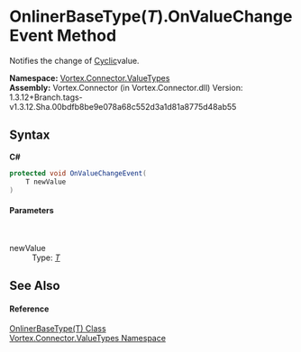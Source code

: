 # OnlinerBaseType(*T*).OnValueChangeEvent Method 
 

Notifies the change of <a href="P_Vortex_Connector_ValueTypes_OnlinerBaseType_1_Cyclic.md">Cyclic</a>value.

**Namespace:**&nbsp;<a href="N_Vortex_Connector_ValueTypes.md">Vortex.Connector.ValueTypes</a><br />**Assembly:**&nbsp;Vortex.Connector (in Vortex.Connector.dll) Version: 1.3.12+Branch.tags-v1.3.12.Sha.00bdfb8be9e078a68c552d3a1d81a8775d48ab55

## Syntax

**C#**<br />
``` C#
protected void OnValueChangeEvent(
	T newValue
)
```


#### Parameters
&nbsp;<dl><dt>newValue</dt><dd>Type: <a href="T_Vortex_Connector_ValueTypes_OnlinerBaseType_1.md">*T*</a><br /></dd></dl>

## See Also


#### Reference
<a href="T_Vortex_Connector_ValueTypes_OnlinerBaseType_1.md">OnlinerBaseType(T) Class</a><br /><a href="N_Vortex_Connector_ValueTypes.md">Vortex.Connector.ValueTypes Namespace</a><br />
